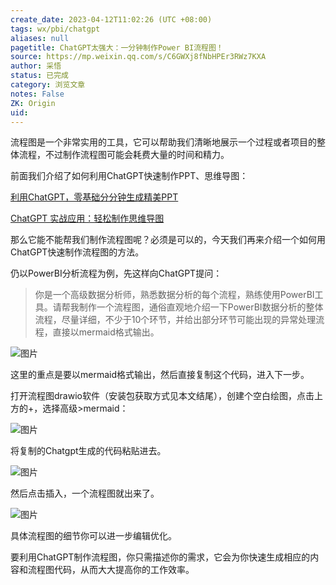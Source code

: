 ```yaml
---
create_date: 2023-04-12T11:02:26 (UTC +08:00)
tags: wx/pbi/chatgpt 
aliases: null
pagetitle: ChatGPT太强大：一分钟制作Power BI流程图！
source: https://mp.weixin.qq.com/s/C6GWXj8fNbHPEr3RWz7KXA
author: 采悟
status: 已完成 
category: 浏览文章 
notes: False
ZK: Origin
uid: 
---
```


流程图是一个非常实用的工具，它可以帮助我们清晰地展示一个过程或者项目的整体流程，不过制作流程图可能会耗费大量的时间和精力。

前面我们介绍了如何利用ChatGPT快速制作PPT、思维导图：

[利用ChatGPT，零基础分分钟生成精美PPT](http://mp.weixin.qq.com/s?__biz=MzI0OTMzOTY5Ng==&mid=2247484619&idx=1&sn=adf930a0d009b7c697c85d8003dc1401&chksm=e9924e94dee5c78287661d0d4813b17dd89631e77d369912a17941f359fa2c864143eb03ec12&scene=21#wechat_redirect)  

[ChatGPT 实战应用：轻松制作思维导图](http://mp.weixin.qq.com/s?__biz=MzI0OTMzOTY5Ng==&mid=2247484637&idx=1&sn=a9535dcfc12b5f04f40de3c441bf9ff7&chksm=e9924e82dee5c79458867e03ef6048be0a01e8abc75a50c4766e6bf06ee724deb26928f6801f&scene=21#wechat_redirect)

那么它能不能帮我们制作流程图呢？必须是可以的，今天我们再来介绍一个如何用ChatGPT快速制作流程图的方法。

仍以PowerBI分析流程为例，先这样向ChatGPT提问：

> 你是一个高级数据分析师，熟悉数据分析的每个流程，熟练使用PowerBI工具。请帮我制作一个流程图，通俗直观地介绍一下PowerBI数据分析的整体流程，尽量详细，不少于10个环节，并给出部分环节可能出现的异常处理流程，直接以mermaid格式输出。

![图片](https://mmbiz.qpic.cn/mmbiz_jpg/S5QCtk5NVCQkrbFKibtaqvnLbxTrI6XAqOgC1DVic9CNwX2duPsBsCcEvFx3DS0nfP4oibTRiaGEYhXJPU8Rp9AARA/640?wx_fmt=jpeg&wxfrom=5&wx_lazy=1&wx_co=1)

这里的重点是要以mermaid格式输出，然后直接复制这个代码，进入下一步。  

打开流程图drawio软件（安装包获取方式见本文结尾），创建个空白绘图，点击上方的+，选择高级>mermaid：

![图片](https://mmbiz.qpic.cn/mmbiz_jpg/S5QCtk5NVCQkrbFKibtaqvnLbxTrI6XAqvibRHVLrAcOUbV3ljMRKS9iag0hXyic6zz9tnVpQM0FpCZIJeMPiad9kbQ/640?wx_fmt=jpeg&wxfrom=5&wx_lazy=1&wx_co=1)

将复制的Chatgpt生成的代码粘贴进去。

![图片](https://mmbiz.qpic.cn/mmbiz_jpg/S5QCtk5NVCQkrbFKibtaqvnLbxTrI6XAq2GoUJ8aFDWK2xyVgnf0UV7Tzl2Lh1DylY2SB6scBXxnXF88mnhp6Nw/640?wx_fmt=jpeg&wxfrom=5&wx_lazy=1&wx_co=1)

然后点击插入，一个流程图就出来了。  

![图片](https://mmbiz.qpic.cn/mmbiz_jpg/S5QCtk5NVCQkrbFKibtaqvnLbxTrI6XAqurb4IXqT7CXYv8lnJMDia1f7zfFzicma9THrMgAicaueAj57hfaRgDLrw/640?wx_fmt=jpeg&wxfrom=5&wx_lazy=1&wx_co=1)

具体流程图的细节你可以进一步编辑优化。

要利用ChatGPT制作流程图，你只需描述你的需求，它会为你快速生成相应的内容和流程图代码，从而大大提高你的工作效率。

